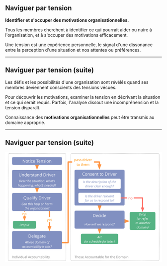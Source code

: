 ## Naviguer par tension

**Identifier et s'occuper des motivations organisationnelles.**

Tous les membres cherchent à identifier ce qui pourrait aider ou nuire à l'organisation, et à s'occuper des motivations efficacement.

Une tension est une expérience personnelle, le signal d'une dissonance entre la perception d'une situation et nos attentes ou préférences.

* * *

## Naviguer par tension (suite)

Les défis et les possibilités d'une organisation sont révélés quand ses membres deviennent conscients des tensions vécues.

Pour découvrir les motivations, examiner la tension en décrivant la situation et ce qui serait requis. Parfois, l'analyse dissout une incompréhension et la tension disparaît.

Connaissance des **motivations organisationnelles** peut être transmis au domaine approprié.

* * *

## Naviguer par tension (suite)

![inline,fit](img/process/navigate-via-tension-slides.png)
